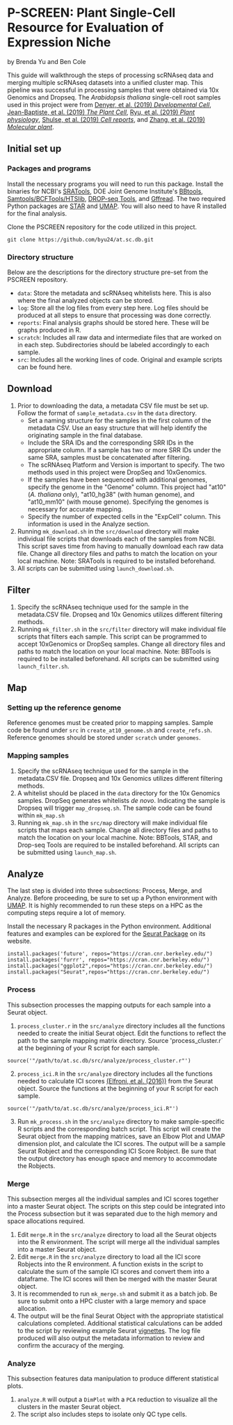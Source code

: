 # P-SCREEN: Plant Single-Cell Resource for Evaluation of Expression Niche
by Brenda Yu and Ben Cole

This guide will walkthrough the steps of processing scRNAseq data and merging multiple scRNAseq datasets into a unified cluster map. This pipeline was successful in processing samples that were obtained via 10x Genomics and Dropseq. The *Arabidopsis thaliana* single-cell root samples used in this project were from [Denyer, et al. (2019) *Developmental Cell*](https://www.sciencedirect.com/science/article/abs/pii/S1534580719301455), [Jean-Baptiste, et al. (2019) *The Plant Cell*](http://www.plantcell.org/content/31/5/993.abstract), [Ryu, et al. (2019) *Plant physiology*](http://www.plantphysiol.org/content/179/4/1444.abstract), [Shulse, et al. (2019) *Cell reports*](https://www.sciencedirect.com/science/article/pii/S2211124719305273), and [Zhang, et al. (2019) *Molecular plant*](https://www.sciencedirect.com/science/article/pii/S1674205219301339). 

## Initial set up

### Packages and programs
Install the necessary programs you will need to run this package. Install the binaries for NCBI's [SRATools](https://github.com/ncbi/sra-tools), DOE Joint Genome Institute's [BBtools](https://jgi.doe.gov/data-and-tools/bbtools/bb-tools-user-guide/), [Samtools/BCFTools/HTSlib](http://www.htslib.org/download/), [DROP-seq Tools](https://github.com/broadinstitute/Drop-seq), and [Gffread](https://github.com/gpertea/gffread). The two required Python packages are [STAR](https://anaconda.org/bioconda/star) and [UMAP](https://umap-learn.readthedocs.io/en/latest/). You will also need to have R installed for the final analysis.

Clone the PSCREEN repository for the code utilized in this project.
```
git clone https://github.com/byu24/at.sc.db.git
```

### Directory structure
Below are the descriptions for the directory structure pre-set from the PSCREEN repository.

* `data`: Store the metadata and scRNAseq whitelists here. This is also where the final analyzed objects can be stored.
* `log`: Store all the log files from every step here. Log files should be produced at all steps to ensure that processing was done correctly.
* `reports`: Final analysis graphs should be stored here. These will be graphs produced in R.
* `scratch`: Includes all raw data and intermediate files that are worked on in each step. Subdirectories should be labeled accordingly to each sample.
* `src`: Includes all the working lines of code. Original and example scripts can be found here.


## Download
1. Prior to downloading the data, a metadata CSV file must be set up. Follow the format of `sample_metadata.csv` in the `data` directory. 
	* Set a naming structure for the samples in the first column of the metadata CSV. Use an easy structure that will help identify the originating sample in the final database.
	* Include the SRA IDs and the corresponding SRR IDs in the appropriate column. If a sample has two or more SRR IDs under the same SRA, samples must be concatenated after filtering.
	* The scRNAseq Platform and Version is important to specify. The two methods used in this project were DropSeq and 10xGenomics.
	* If the samples have been sequenced with additional genomes, specify the genome in the "Genome" column. This project had "at10" (*A. thaliana* only), "at10_hg38" (with human genome), and "at10_mm10" (with mouse genome). Specifying the genomes is necessary for accurate mapping.
	* Specify the number of expected cells in the "ExpCell" column. This information is used in the Analyze section.
2. Running `mk_download.sh` in the `src/download` directory will make individual file scripts that downloads each of the samples from NCBI. This script saves time from having to manually download each raw data file. Change all directory files and paths to match the location on your local machine. Note: SRATools is required to be installed beforehand. 
3. All scripts can be submitted using `launch_download.sh`.

## Filter
1. Specify the scRNAseq technique used for the sample in the metadata.CSV file. Dropseq and 10x Genomics utilizes different filtering methods.
2. Running `mk_filter.sh` in the `src/filter` directory will make individual file scripts that filters each sample. This script can be programmed to accept 10xGenomics or DropSeq samples. Change all directory files and paths to match the location on your local machine. Note: BBTools is required to be installed beforehand. All scripts can be submitted using `launch_filter.sh`.

## Map
### Setting up the reference genome
Reference genomes must be created prior to mapping samples. Sample code be found under `src` in `create_at10_genome.sh` and `create_refs.sh`. Reference genomes should be stored under `scratch` under `genomes`. 

### Mapping samples
1. Specify the scRNAseq technique used for the sample in the metadata.CSV file. Dropseq and 10x Genomics utilizes different filtering methods.
2. A whitelist should be placed in the `data` directory for the 10x Genomics samples. DropSeq generates whitelists *de novo*. Indicating the sample is Dropseq will trigger `map_dropseq.sh`. The sample code can be found within `mk_map.sh` 
3. Running `mk_map.sh` in the `src/map` directory will make individual file scripts that maps each sample. Change all directory files and paths to match the location on your local machine. Note: BBTools, STAR, and Drop-seq Tools are required to be installed beforehand. All scripts can be submitted using `launch_map.sh`.

## Analyze
The last step is divided into three subsections: Process, Merge, and Analyze. Before proceeding, be sure to set up a Python environment with [UMAP](https://umap-learn.readthedocs.io/en/latest/). It is highly recommended to run these steps on a HPC as the computing steps require a lot of memory. 

Install the necessary R packages in the Python environment. Additional features and examples can be explored for the [Seurat Package](https://satijalab.org/seurat/vignettes.html) on its website.
```
install.packages('future', repos="https://cran.cnr.berkeley.edu/")
install.packages('furrr', repos="https://cran.cnr.berkeley.edu/")
install.packages("ggplot2",repos="https://cran.cnr.berkeley.edu/")
install.packages("Seurat",repos="https://cran.cnr.berkeley.edu/")
```

### Process
This subsection processes the mapping outputs for each sample into a Seurat object. 
1. `process_cluster.r` in the `src/analyze` directory includes all the functions needed to create the initial Seurat object. Edit the functions to reflect the path to the sample mapping matrix directory. Source 'process_cluster.r` at the beginning of your R script for each sample.
```
source('"/path/to/at.sc.db/src/analyze/process_cluster.r"')
```
2. `process_ici.R` in the `src/analyze` directory includes all the functions needed to calculate ICI scores [(Elfroni, et al. (2016))](https://www.ncbi.nlm.nih.gov/pmc/articles/PMC4354993/) from the Seurat object. Source the functions at the beginning of your R script for each sample.
```
source('"/path/to/at.sc.db/src/analyze/process_ici.R"')
```
3. Run `mk_process.sh` in the `src/analyze` directory to make sample-specific R scripts and the corresponding batch script. This script will create the Seurat object from the mapping matrices, save an Elbow Plot and UMAP dimension plot, and calculate the ICI scores. The output will be a sample Seurat Robject and the corresponding ICI Score Robject. Be sure that the output directory has enough space and memory to accommodate the Robjects.

### Merge
This subsection merges all the individual samples and ICI scores together into a master Seurat object. The scripts on this step could be integrated into the Process subsection but it was separated due to the high memory and space allocations required.
1. Edit `merge.R` in the `src/analyze` directory to load all the Seurat objects into the R environment. The script will merge all the individual samples into a master Seurat object.
2. Edit `merge.R` in the `src/analyze` directory to load all the ICI score Robjects into the R environment. A function exists in the script to calculate the sum of the sample ICI scores and convert them into a dataframe. The ICI scores will then be merged with the master Seurat object.
3. It is recommended to run `mk_merge.sh` and submit it as a batch job. Be sure to submit onto a HPC cluster with a large memory and space allocation. 
4. The output will be the final Seurat Object with the appropriate statistical calculations completed. Additional statistical calculations can be added to the script by reviewing example Seurat [vignettes](https://satijalab.org/seurat/vignettes.html). The log file produced will also output the metadata information to review and confirm the accuracy of the merging.

### Analyze
This subsection features data manipulation to produce different statistical plots. 
1. `analyze.R` will output a `DimPlot` with a `PCA` reduction to visualize all the clusters in the master Seurat object.
2. The script also includes steps to isolate only QC type cells.









